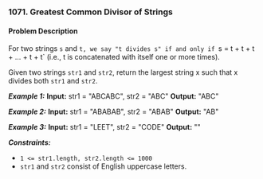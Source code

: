 ### 1071. Greatest Common Divisor of Strings

#### Problem Description

For two strings `s` and `t, we say "t divides s" if and only if `s = t + t + t + ... + t + t` (i.e., t is concatenated with itself one or more times).

Given two strings `str1` and `str2`, return the largest string x such that x divides both `str1` and `str2`.

***Example 1:*** 
**Input:**  str1 = "ABCABC", str2 = "ABC"
**Output:**  "ABC"

***Example 2:*** 
**Input:**  str1 = "ABABAB", str2 = "ABAB"
**Output:**  "AB"

***Example 3:*** 
**Input:**  str1 = "LEET", str2 = "CODE"
**Output:**  ""
 
***Constraints:*** 
- `1 <= str1.length, str2.length <= 1000`
- `str1` and `str2` consist of English uppercase letters.
